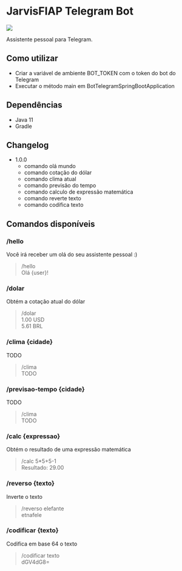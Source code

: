 # JarvisFIAP Telegram Bot

![](https://img.shields.io/badge/version-1.0.0-blue.svg)

Assistente pessoal para Telegram.

## Como utilizar

- Criar a variável de ambiente BOT_TOKEN com o token do bot do Telegram
- Executar o método main em BotTelegramSpringBootApplication

## Dependências

- Java 11
- Gradle

## Changelog

- 1.0.0
  - comando olá mundo
  - comando cotação do dólar
  - comando clima atual
  - comando previsão do tempo
  - comando calculo de expressão matemática
  - comando reverte texto
  - comando codifica texto

## Comandos disponíveis

### /hello

Você irá receber um olá do seu assistente pessoal :)
> /hello<br>
> Olá {user}!

### /dolar

Obtém a cotação atual do dólar
> /dolar<br>
> 1.00 USD<br>
> 5.61 BRL

### /clima {cidade}

TODO
> /clima<br>
> TODO

### /previsao-tempo {cidade}

TODO
> /clima<br>
> TODO

### /calc {expressao}

Obtém o resultado de uma expressão matemática
> /calc 5*5+5-1<br>
> Resultado: 29.00

### /reverso {texto}

Inverte o texto
> /reverso elefante<br>
> etnafele

### /codificar {texto}

Codifica em base 64 o texto
> /codificar texto<br>
> dGV4dG8=
